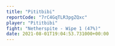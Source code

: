 ```yaml
---
title: "Pititbibi"
reportCode: "7rC4GqTLR3pgZQxc"
player: "Pititbibi"
fight: "Netherspite - Wipe 1 (47%)"
date: 2021-08-01T19:04:53.731000+00:00
---
```

